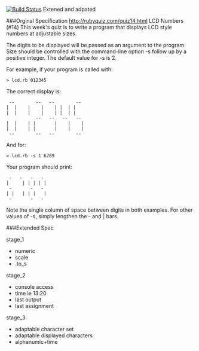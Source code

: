 [![Build Status](https://travis-ci.org/tjisher/quiz14.svg?branch=master)](https://travis-ci.org/tjisher/quiz14)
Extened and adpated


###Orginal Specification
http://rubyquiz.com/quiz14.html
LCD Numbers (#14)
This week's quiz is to write a program that displays LCD style numbers at adjustable sizes.

The digits to be displayed will be passed as an argument to the program. Size should be controlled with the command-line option -s follow up by a positive integer. The default value for -s is 2.

For example, if your program is called with:

``> lcd.rb 012345``

The correct display is:

	 --        --   --        -- 
	|  |    |    |    | |  | |   
	|  |    |    |    | |  | |   
	           --   --   --   -- 
	|  |    | |       |    |    |
	|  |    | |       |    |    |
	 --        --   --        -- 


And for:

``> lcd.rb -s 1 6789``

Your program should print:

	 -   -   -   - 
	|     | | | | |
	 -       -   - 
	| |   | | |   |
	 -       -   - 

Note the single column of space between digits in both examples. For other values of -s, simply lengthen the - and | bars.


###Extended Spec

stage_1

* numeric
* scale
* .to_s

stage_2

* console access
* time ie 13:20
* last output
* last assignment

stage_3

* adaptable character set
* adaptable displayed characters
* alphanumic+time
